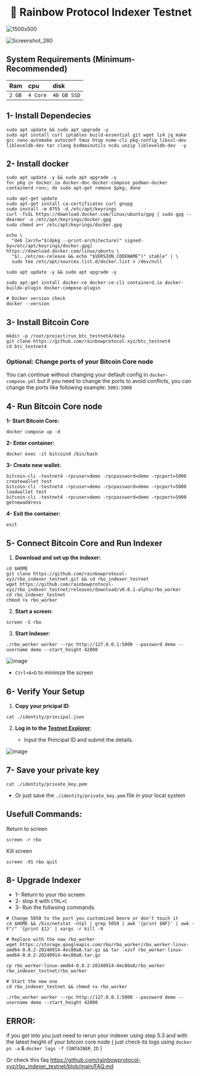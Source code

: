 <h1 align="center">🌈 Rainbow Protocol Indexer Testnet</h1>

![1500x500](https://github.com/user-attachments/assets/f90e5ca5-43bb-4864-b12d-893c31858928)


![Screenshot_260](https://github.com/user-attachments/assets/5c0b7d53-31c7-4823-ae5e-9b03405ce75a)


## System Requirements (Minimum-Recommended)
| Ram | cpu     | disk                      |
| :-------- | :------- | :-------------------------------- |
| `2 GB`      | `4 Core` | `40 GB SSD` |

## 1- Install Dependecies
```console
sudo apt update && sudo apt upgrade -y 
sudo apt install curl iptables build-essential git wget lz4 jq make gcc nano automake autoconf tmux htop nvme-cli pkg-config libssl-dev libleveldb-dev tar clang bsdmainutils ncdu unzip libleveldb-dev  -y
```

## 2- Install docker
```console
sudo apt update -y && sudo apt upgrade -y
for pkg in docker.io docker-doc docker-compose podman-docker containerd runc; do sudo apt-get remove $pkg; done

sudo apt-get update
sudo apt-get install ca-certificates curl gnupg
sudo install -m 0755 -d /etc/apt/keyrings
curl -fsSL https://download.docker.com/linux/ubuntu/gpg | sudo gpg --dearmor -o /etc/apt/keyrings/docker.gpg
sudo chmod a+r /etc/apt/keyrings/docker.gpg

echo \
  "deb [arch="$(dpkg --print-architecture)" signed-by=/etc/apt/keyrings/docker.gpg] https://download.docker.com/linux/ubuntu \
  "$(. /etc/os-release && echo "$VERSION_CODENAME")" stable" | \
  sudo tee /etc/apt/sources.list.d/docker.list > /dev/null

sudo apt update -y && sudo apt upgrade -y

sudo apt-get install docker-ce docker-ce-cli containerd.io docker-buildx-plugin docker-compose-plugin

# Docker version check
docker --version
```

## 3- Install Bitcoin Core
```console
mkdir -p /root/project/run_btc_testnet4/data
git clone https://github.com/rainbowprotocol-xyz/btc_testnet4
cd btc_testnet4
```

### Optional: Change ports of your Bitcoin Core node
You can continue without changing your default config in `docker-compose.yml` but if you need to change the ports to avoid conflicts, you can change the ports like following example: `5001:5000`

## 4- Run Bitcoin Core node
**1- Start Bitcoin Core:**
```
docker compose up -d
```

**2- Enter container:**
```
docker exec -it bitcoind /bin/bash
```

**3- Create new wallet:**
```
bitcoin-cli -testnet4 -rpcuser=demo -rpcpassword=demo -rpcport=5000 createwallet test
bitcoin-cli -testnet4 -rpcuser=demo -rpcpassword=demo -rpcport=5000 loadwallet test
bitcoin-cli -testnet4 -rpcuser=demo -rpcpassword=demo -rpcport=5000 getnewaddress
```

**4- Exit the container:**
```
exit
```

## 5- Connect Bitcoin Core and Run Indexer
1. **Download and set up the indexer:**
```console
cd $HOME
git clone https://github.com/rainbowprotocol-xyz/rbo_indexer_testnet.git && cd rbo_indexer_testnet
wget https://github.com/rainbowprotocol-xyz/rbo_indexer_testnet/releases/download/v0.0.1-alpha/rbo_worker
cd rbo_indexer_testnet
chmod +x rbo_worker
```

2. **Start a screen:**
```
screen -S rbo
```

3. **Start Indexer:**
```
./rbo_worker worker --rpc http://127.0.0.1:5000 --password demo --username demo --start_height 42000
```
![image](https://github.com/user-attachments/assets/83f5ba74-a90f-43ab-be07-41c0bb9288d3)

* `Ctrl+A+D` to minimze the screen

## 6- Verify Your Setup

1. **Copy your pricipal ID**:
```
cat ./identity/principal.json
```

2. **Log in to the [Testnet Explorer](https://testnet.rainbowprotocol.xyz/explorer)**:

   - Input the Principal ID and submit the details.

![image](https://github.com/user-attachments/assets/6594bbe4-9dcb-4019-b21d-578e0510267b)


## 7- Save your private key
```console
cat ./identity/private_key.pem
```
* Or just save the `./identity/private_key.pem` file in your local system

## Usefull Commands:
Return to screen
```
screen -r rbo
```

Kill screen
```
screen -XS rbo quit
```

## 8- Upgrade Indexer
* 1- Return to your rbo screen
* 2- stop  it with `CTRL+C`
* 3- Run the follwoing commands
```console
# Change 5050 to the port you customized beore or don't touch it
cd $HOME && /bin/netstat -ntpl | grep 5050 | awk '{print $NF}' | awk -F"/" '{print $1}' | xargs -r kill -9  

# Replace with the new rbo_worker
wget https://storage.googleapis.com/rbo/rbo_worker/rbo_worker-linux-amd64-0.0.2-20240914-4ec80a8.tar.gz && tar -xzvf rbo_worker-linux-amd64-0.0.2-20240914-4ec80a8.tar.gz

cp rbo_worker-linux-amd64-0.0.2-20240914-4ec80a8/rbo_worker rbo_indexer_testnet/rbo_worker

# Start the new one
cd rbo_indexer_testnet && chmod +x rbo_worker

./rbo_worker worker --rpc http://127.0.0.1:5000 --password demo --username demo --start_height 42000
```

## ERROR:
if you get into you just need to rerun your indexer using step 5.3 and with the latest height of your bitcoin core node ( just check its logs using `docker ps -a` & `docker logs -f CONTAINER_ID` )

Or check this faq
https://github.com/rainbowprotocol-xyz/rbo_indexer_testnet/blob/main/FAQ.md
